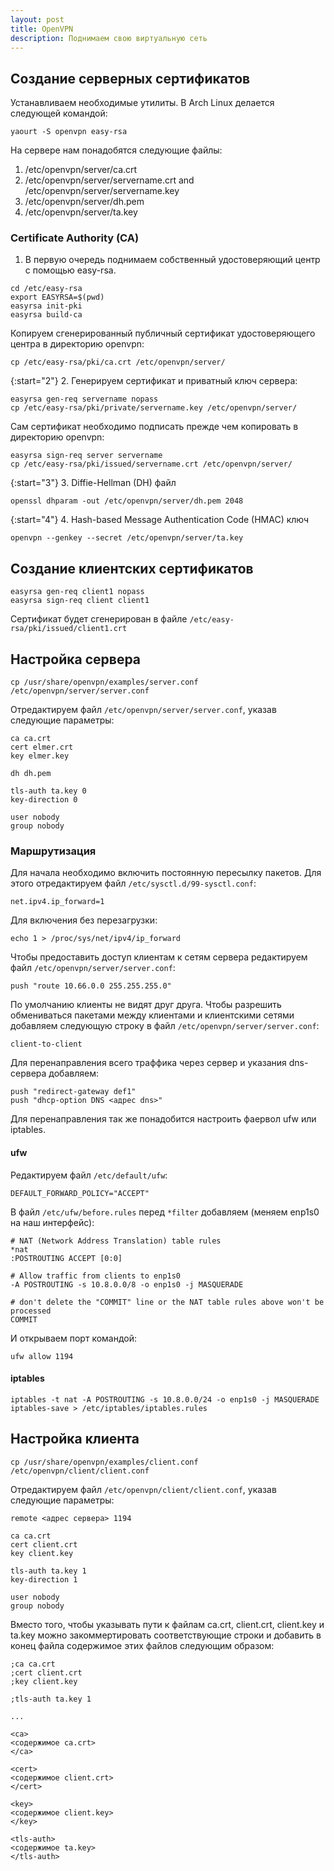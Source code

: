```yaml
---
layout: post
title: OpenVPN
description: Поднимаем свою виртуальную сеть
---
```


## Создание серверных сертификатов
Устанавливаем необходимые утилиты. В Arch Linux делается следующей командой:

```
yaourt -S openvpn easy-rsa
```

На сервере нам понадобятся следующие файлы:

1. /etc/openvpn/server/ca.crt
2. /etc/openvpn/server/servername.crt and /etc/openvpn/server/servername.key
3. /etc/openvpn/server/dh.pem
4. /etc/openvpn/server/ta.key

### Certificate Authority (CA)
1. В первую очередь поднимаем собственный удостоверяющий центр с помощью easy-rsa.

```
cd /etc/easy-rsa
export EASYRSA=$(pwd)
easyrsa init-pki
easyrsa build-ca
```

Копируем сгенерированный публичный сертификат удостоверяющего центра в директорию openvpn:

```
cp /etc/easy-rsa/pki/ca.crt /etc/openvpn/server/
```

{:start="2"}
2. Генерируем сертификат и приватный ключ сервера:

```
easyrsa gen-req servername nopass
cp /etc/easy-rsa/pki/private/servername.key /etc/openvpn/server/
```

Сам сертификат необходимо подписать прежде чем копировать в директорию openvpn:

```
easyrsa sign-req server servername
cp /etc/easy-rsa/pki/issued/servername.crt /etc/openvpn/server/
```

{:start="3"}
3. Diffie-Hellman (DH) файл

```
openssl dhparam -out /etc/openvpn/server/dh.pem 2048
```

{:start="4"}
4. Hash-based Message Authentication Code (HMAC) ключ

```
openvpn --genkey --secret /etc/openvpn/server/ta.key
```

## Создание клиентских сертификатов
```
easyrsa gen-req client1 nopass
easyrsa sign-req client client1
```

Сертификат будет сгенерирован в файле `/etc/easy-rsa/pki/issued/client1.crt`

## Настройка сервера
```
cp /usr/share/openvpn/examples/server.conf /etc/openvpn/server/server.conf
```

Отредактируем файл `/etc/openvpn/server/server.conf`, указав следующие параметры:

```
ca ca.crt
cert elmer.crt
key elmer.key

dh dh.pem

tls-auth ta.key 0
key-direction 0

user nobody
group nobody
```

### Маршрутизация
Для начала необходимо включить постоянную пересылку пакетов. Для этого отредактируем файл `/etc/sysctl.d/99-sysctl.conf`:

```
net.ipv4.ip_forward=1
```

Для включения без перезагрузки:

```
echo 1 > /proc/sys/net/ipv4/ip_forward
```

Чтобы предоставить доступ клиентам к сетям сервера редактируем файл `/etc/openvpn/server/server.conf`:

```
push "route 10.66.0.0 255.255.255.0"
```

По умолчанию клиенты не видят друг друга. Чтобы разрешить обмениваться пакетами между клиентами и клиентскими сетями добавляем следующую строку в файл `/etc/openvpn/server/server.conf`:

```
client-to-client
```

Для перенаправления всего траффика через сервер и указания dns-сервера добавляем:

```
push "redirect-gateway def1"
push "dhcp-option DNS <адрес dns>"
```

Для перенаправления так же понадобится настроить фаервол ufw или iptables.

#### ufw
Редактируем файл `/etc/default/ufw`:

```
DEFAULT_FORWARD_POLICY="ACCEPT"
```

В файл `/etc/ufw/before.rules` перед `*filter` добавляем (меняем enp1s0 на наш интерфейс):

```
# NAT (Network Address Translation) table rules
*nat
:POSTROUTING ACCEPT [0:0]

# Allow traffic from clients to enp1s0
-A POSTROUTING -s 10.8.0.0/8 -o enp1s0 -j MASQUERADE

# don't delete the "COMMIT" line or the NAT table rules above won't be processed
COMMIT
```

И открываем порт командой:

```
ufw allow 1194
```

#### iptables
```
iptables -t nat -A POSTROUTING -s 10.8.0.0/24 -o enp1s0 -j MASQUERADE
iptables-save > /etc/iptables/iptables.rules
```

## Настройка клиента
```
cp /usr/share/openvpn/examples/client.conf /etc/openvpn/client/client.conf
```

Отредактируем файл `/etc/openvpn/client/client.conf`, указав следующие параметры:

```
remote <адрес сервера> 1194

ca ca.crt
cert client.crt
key client.key

tls-auth ta.key 1
key-direction 1

user nobody
group nobody
```

Вместо того, чтобы указывать пути к файлам ca.crt, client.crt, client.key и ta.key можно закоммертировать соответствующие строки и добавить в конец файла содержимое этих файлов следующим образом:

```
;ca ca.crt
;cert client.crt
;key client.key

;tls-auth ta.key 1

...

<ca>
<содержимое ca.crt>
</ca>

<cert>
<содержимое client.crt>
</cert>

<key>
<содержимое client.key>
</key>

<tls-auth>
<содержимое ta.key>
</tls-auth>
```
